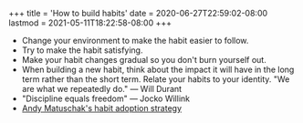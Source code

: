 +++
title = 'How to build habits'
date = 2020-06-27T22:59:02-08:00
lastmod = 2021-05-11T18:22:58-08:00
+++

* Change your environment to make the habit easier to follow.
* Try to make the habit satisfying.
* Make your habit changes gradual so you don't burn yourself out.
* When building a new habit, think about the impact it will have in the long term rather than the short term. Relate your habits to your identity. "We are what we repeatedly do." — Will Durant
* "Discipline equals freedom" — Jocko Willink
* [Andy Matuschak's habit adoption strategy](https://blog.andymatuschak.org/post/169043084412/successful-habits-through-smoothly-ratcheting)

